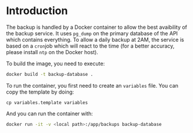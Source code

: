 # Introduction

The backup is handled by a Docker container to allow the best avaibility of the backup service.
It uses `pg_dump` on the primary database of the API which contains everything.
To allow a daily backup at 2AM, the service is based on a `cron`job which will react to the time (for a better accuracy, please install `ntp` on the Docker host).

To build the image, you need to execute:
```bash
docker build -t backup-database .
```
  
To run the container, you first need to create an `variables` file.
You can copy the template by doing:
```
cp variables.template variables
```

And you can run the container with:
```bash
docker run -it -v <local path>:/app/backups backup-database
```


